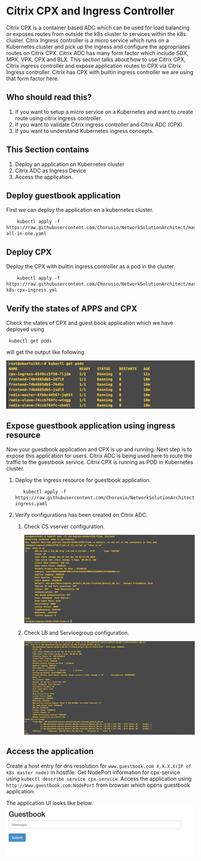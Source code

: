 # **Citrix CPX and Ingress Controller** 

Citrix CPX is a container based ADC which can be used for load balancing or exposes routes from outside the k8s cluster to services within the k8s cluster. Citrix Ingress controller is a micro service which runs on a Kubernetes cluster and pick up the ingress and configure the appropriates routes on Citrix CPX. Citrix ADC has many form factor which include SDX, MPX, VPX, CPX and BLX. This section talks about how to use Citrix CPX, Citrix ingress controller and expose application routes to CPX via Citrix Ingress controller. Citrix has CPX with builtin ingress controller we are using that form factor here.

## **Who should read this?**

1. If you want to setup a micro service on a Kubernetes and want to create route using citrix ingress controller.
2. If you want to validate Citrix ingress controller and Citrix ADC (CPX).
3. If you want to understand Kubernetes ingress concepts.
 
## **This Section contains**

1. Deploy an application on Kubernetes cluster  
2. Citrix ADC as Ingress Device 
3. Access the  application.

## **Deploy guestbook application**

First we can deploy the application on a kubernetes cluster.

```
    kubectl apply -f https://raw.githubusercontent.com/Chorusio/NetworkSolutionArchitect/master/controller/apps/guestbook-all-in-one.yaml
```

## **Deploy CPX**

Deploy the CPX with builtin ingress controller as a pod in the cluster.

```    
    kubectl apply -f https://raw.githubusercontent.com/Chorusio/NetworkSolutionArchitect/master/controller/citrix/citrix-k8s-cpx-ingress.yml
```

## **Verify the states of APPS and CPX**

Check the states of CPX and guest book application which we have deployed using 
```
 kubectl get pods
```
will get the output like following.

![](./images/Status.png)

## **Expose guestbook application using ingress resource**

Now your guestbook application and CPX is up and running. Next step is to expose this application for users. 
Citrix ADC is being used here to route the traffic to the guestbook service. Citrix CPX is running as POD in Kubernetes cluster. 

1. Deploy the ingress resource for guestbook application.
   
   ```
      kubectl apply -f  https://raw.githubusercontent.com/Chorusio/NetworkSolutionArchitect/master/controller/apps/guestbook-ingress.yaml
   ```

2. Verify configurations has been created on Citrix ADC.
   
   
   1. Check CS vserver configuration.

      ![](./images/csvserver.png)

   2. Check LB and Servicegroup configuration.

      ![](./images/lbvserver.png)

  
## **Access the application** 

Create a host entry for dns resolution for ``` www.guestbook.com X.X.X.X(IP of k8s master node) ``` in hostfile.
Get NodePort information for cpx-service using ```kubectl describe service cpx-service```.
Access the application using ```http://www.guestbook.com:NodePort``` from browser which opens guestbook application.

The application UI looks like below.
![](./images/guestbook.png)


  
